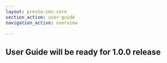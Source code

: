 ```yaml
---
layout: presta-cms-core
section_active: user-guide
navigation_active: overview

---
```


## User Guide will be ready for 1.0.0 release

